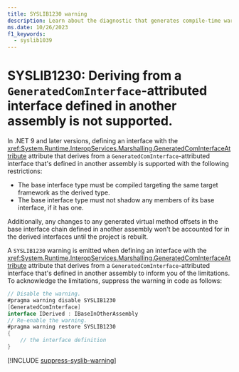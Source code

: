 ```yaml
---
title: SYSLIB1230 warning
description: Learn about the diagnostic that generates compile-time warning SYSLIB1230.
ms.date: 10/26/2023
f1_keywords:
  - syslib1039
---
```


# SYSLIB1230: Deriving from a `GeneratedComInterface`-attributed interface defined in another assembly is not supported.

In .NET 9 and later versions, defining an interface with the <xref:System.Runtime.InteropServices.Marshalling.GeneratedComInterfaceAttribute> attribute that derives from a `GeneratedComInterface`-attributed interface that's defined in another assembly is supported with the following restrictions:

- The base interface type must be compiled targeting the same target framework as the derived type.
- The base interface type must not shadow any members of its base interface, if it has one.

Additionally, any changes to any generated virtual method offsets in the base interface chain defined in another assembly won't be accounted for in the derived interfaces until the project is rebuilt.

A `SYSLIB1230` warning is emitted when defining an interface with the <xref:System.Runtime.InteropServices.Marshalling.GeneratedComInterfaceAttribute> attribute that derives from a `GeneratedComInterface`-attributed interface that's defined in another assembly to inform you of the limitations. To acknowledge the limitations, suppress the warning in code as follows:

```csharp
// Disable the warning.
#pragma warning disable SYSLIB1230
[GeneratedComInterface]
interface IDerived : IBaseInOtherAssembly
// Re-enable the warning.
#pragma warning restore SYSLIB1230
{
    // the interface definition
}
```

[!INCLUDE [suppress-syslib-warning](includes/suppress-source-generator-diagnostics.md)]
